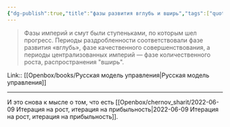 ```yaml
---
{"dg-publish":true,"title":"фазы развития вглубь и вширь","tags":["quotes"],"date":"2023-12-18T13:37:18+03:00","modified_at":"2024-01-24T10:25:53+03:00","aliases":"фазы развития вглубь и вширь","dg-path":"/quotes/202312181337.md","permalink":"/quotes/202312181337/","dgPassFrontmatter":true}
---
```



> Фазы империй и смут были ступеньками, по которым шел прогресс. Периоды раздробленности соответствовали фазе развития «вглубь», фазе качественного совершенствования, а периоды централизованных империй — фазе количественного роста, распространения "вширь".

Link:: [[Openbox/books/Русская модель управления|Русская модель управления]]

---

И это снова к мысле о том, что есть [[Openbox/chernov_sharit/2022-06-09 Итерация на рост, итерация на прибыльность|2022-06-09 Итерация на рост, итерация на прибыльность]].
